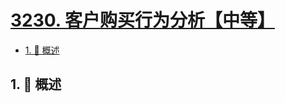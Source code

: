 # [3230. 客户购买行为分析【中等】](https://github.com/Tdahuyou/TNotes.leetcode/tree/main/notes/3230.%20%E5%AE%A2%E6%88%B7%E8%B4%AD%E4%B9%B0%E8%A1%8C%E4%B8%BA%E5%88%86%E6%9E%90%E3%80%90%E4%B8%AD%E7%AD%89%E3%80%91)

<!-- region:toc -->

- [1. 📝 概述](#1--概述)

<!-- endregion:toc -->

## 1. 📝 概述

